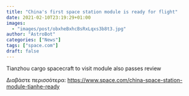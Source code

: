 ```yaml
---
title: "China's first space station module is ready for flight"
date: 2021-02-10T23:19:29+01:00
images:
  - "images/post/obxheBxhcBsRxLqxs3b8t3.jpg"
author: "AstroBot"
categories: ["News"]
tags: ["space.com"]
draft: false
---
```


Tianzhou cargo spacecraft to visit module also passes review 

Διαβάστε περισσότερα: https://www.space.com/china-space-station-module-tianhe-ready
